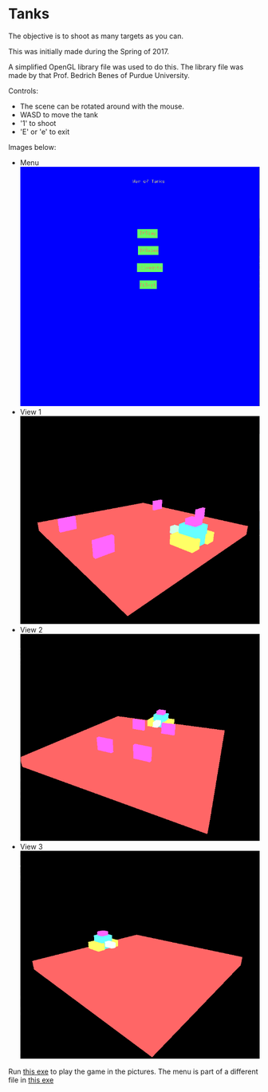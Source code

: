 # Tanks
The objective is to shoot as many targets as you can.

This was initially made during the Spring of 2017.

A simplified OpenGL library file was used to do this.
The library file was made by that Prof. Bedrich Benes of Purdue University.

Controls:
  - The scene can be rotated around with the mouse.
  - WASD to move the tank
  - '1' to shoot
  - 'E' or 'e' to exit

Images below:
  - Menu<br/>
  ![Menu](https://github.com/VarunRamakri7/Tanks/blob/master/Tanks_Image_Menu.png)
  - View 1<br/>
  ![Menu](https://github.com/VarunRamakri7/Tanks/blob/master/Tanks_Image_1.png)
  - View 2<br/>
  ![Menu](https://github.com/VarunRamakri7/Tanks/blob/master/Tanks_Image_2.png)
  - View 3<br/>
  ![Menu](https://github.com/VarunRamakri7/Tanks/blob/master/Tanks_Image_3.png)

Run [this exe](https://github.com/VarunRamakri7/Tanks/blob/master/Tanks_Ramakrishnan_V/Debug/Ramakrishnan_V_Tanks.exe) to play the game in the pictures.
The menu is part of a different file in [this exe](https://github.com/VarunRamakri7/Tanks/blob/master/Tanks_Ramakrishnan_V/Debug/cgt215.exe)
